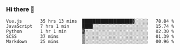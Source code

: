 ### Hi there 👋

<!--
**xin-code/Xin-code** is a ✨ _special_ ✨ repository because its `README.md` (this file) appears on your GitHub profile.

Here are some ideas to get you started:
<!--START_SECTION:waka-->
```text
Vue.js       35 hrs 13 mins  ███████████████████▓░░░░░   78.84 % 
JavaScript   7 hrs 1 min     ████░░░░░░░░░░░░░░░░░░░░░   15.74 % 
Python       1 hr 1 min      ▓░░░░░░░░░░░░░░░░░░░░░░░░   02.30 % 
SCSS         37 mins         ▒░░░░░░░░░░░░░░░░░░░░░░░░   01.39 % 
Markdown     25 mins         ▒░░░░░░░░░░░░░░░░░░░░░░░░   00.96 % 
```
<!--END_SECTION:waka-->
